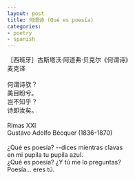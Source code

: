 ```yaml
---
layout: post
title: 何谓诗 (Qué es poesía)
categories:
- poetry
- spanish
---
```


［西班牙］古斯塔沃·阿道弗·贝克尔《何谓诗》<br>
麦克译<br>
<br>
何谓诗欤？<br>
美目盼兮。<br>
岂不知乎？<br>
诗即汝矣。<br>
<br>
Rimas XXI<br>
Gustavo Adolfo Bécquer (1836-1870)<br>
<br>
¿Qué es poesía? --dices mientras clavas<br>
  en mi pupila tu pupila azul.<br>
¿Qué es poesía? ¿Y tú me lo preguntas?<br>
  Poesía... eres tú.<br>
